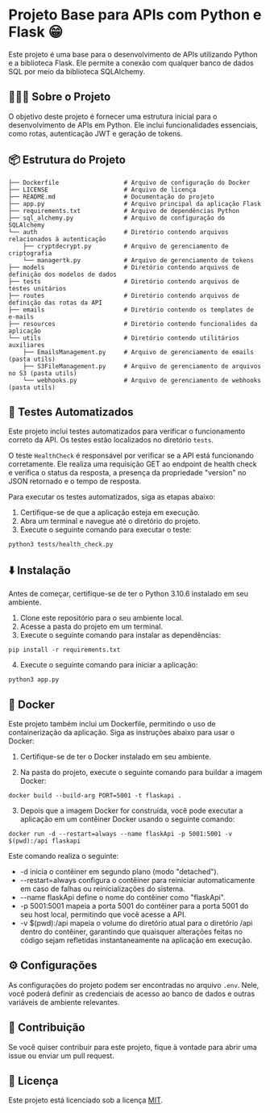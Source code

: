 # Projeto Base para APIs com Python e Flask 😁

Este projeto é uma base para o desenvolvimento de APIs utilizando Python e a biblioteca Flask. Ele permite a conexão com qualquer banco de dados SQL por meio da biblioteca SQLAlchemy.

## 👨🏻‍💻 Sobre o Projeto

O objetivo deste projeto é fornecer uma estrutura inicial para o desenvolvimento de APIs em Python. Ele inclui funcionalidades essenciais, como rotas, autenticação JWT e geração de tokens.

## 📦 Estrutura do Projeto

```
├── Dockerfile                  # Arquivo de configuração do Docker
├── LICENSE                     # Arquivo de licença
├── README.md                   # Documentação do projeto
├── app.py                      # Arquivo principal da aplicação Flask
├── requirements.txt            # Arquivo de dependências Python
├── sql_alchemy.py              # Arquivo de configuração do SQLAlchemy
└── auth                        # Diretório contendo arquivos relacionados à autenticação
    ├── cryptdecrypt.py         # Arquivo de gerenciamento de criptografia
    └── managertk.py            # Arquivo de gerenciamento de tokens
├── models                      # Diretório contendo arquivos de definição dos modelos de dados
├── tests                       # Diretório contendo arquivos de testes unitários
├── routes                      # Diretório contendo arquivos de definição das rotas da API
├── emails                      # Diretório contendo os templates de e-mails
├── resources                   # Diretório contendo funcionalides da aplicação
└── utils                       # Diretório contendo utilitários auxiliares
    ├── EmailsManagement.py     # Arquivo de gerenciamento de emails (pasta utils)
    ├── S3FileManagement.py     # Arquivo de gerenciamento de arquivos no S3 (pasta utils)
    └── webhooks.py             # Arquivo de gerenciamento de webhooks (pasta utils)
```

## 🧪 Testes Automatizados

Este projeto inclui testes automatizados para verificar o funcionamento correto da API. Os testes estão localizados no diretório `tests`. 

O teste `HealthCheck` é responsável por verificar se a API está funcionando corretamente. Ele realiza uma requisição GET ao endpoint de health check e verifica o status da resposta, a presença da propriedade "version" no JSON retornado e o tempo de resposta.

Para executar os testes automatizados, siga as etapas abaixo:

1. Certifique-se de que a aplicação esteja em execução.
2. Abra um terminal e navegue até o diretório do projeto.
3. Execute o seguinte comando para executar o teste:
```
python3 tests/health_check.py
```





## ⬇️ Instalação

Antes de começar, certifique-se de ter o Python 3.10.6 instalado em seu ambiente.

1. Clone este repositório para o seu ambiente local.
2. Acesse a pasta do projeto em um terminal.
3. Execute o seguinte comando para instalar as dependências:
```
pip install -r requirements.txt
```

4. Execute o seguinte comando para iniciar a aplicação:
```
python3 app.py
```

## 🐳 Docker
Este projeto também inclui um Dockerfile, permitindo o uso de containerização da aplicação. Siga as instruções abaixo para usar o Docker:

1. Certifique-se de ter o Docker instalado em seu ambiente.

2. Na pasta do projeto, execute o seguinte comando para buildar a imagem Docker:
```
docker build --build-arg PORT=5001 -t flaskapi . 
```

3. Depois que a imagem Docker for construída, você pode executar a aplicação em um contêiner Docker usando o seguinte comando:
```
docker run -d --restart=always --name flaskApi -p 5001:5001 -v $(pwd):/api flaskapi

```

Este comando realiza o seguinte:

* -d inicia o contêiner em segundo plano (modo "detached").
* --restart=always configura o contêiner para reiniciar automaticamente em caso de falhas ou reinicializações do sistema.
* --name flaskApi define o nome do contêiner como "flaskApi".
* -p 5001:5001 mapeia a porta 5001 do contêiner para a porta 5001 do seu host local, permitindo que você acesse a API.
* -v $(pwd):/api mapeia o volume do diretório atual para o diretório /api dentro do contêiner, garantindo que quaisquer alterações feitas no código sejam refletidas instantaneamente na aplicação em execução.



## ⚙️ Configurações

As configurações do projeto podem ser encontradas no arquivo `.env`. Nele, você poderá definir as credenciais de acesso ao banco de dados e outras variáveis de ambiente relevantes.

## 🙏  Contribuição

Se você quiser contribuir para este projeto, fique à vontade para abrir uma issue ou enviar um pull request.

## 📄 Licença

Este projeto está licenciado sob a licença [MIT](LICENSE).